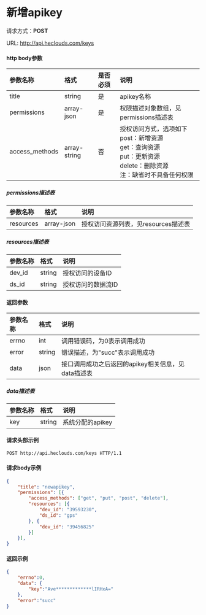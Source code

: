 # 新增apikey
请求方式：**POST**

URL: http://api.heclouds.com/keys

#### http body参数
参数名称 | 格式 | 是否必须 | 说明
:- | :- | :- | :- 
title | string | 是 | apikey名称
permissions | array-json | 是 | 权限描述对象数组，见permissions描述表
access_methods | array-string | 否 | 授权访问方式，选项如下<br>post：新增资源<br>get：查询资源<br>put：更新资源<br>delete：删除资源<br>注：缺省时不具备任何权限

##### permissions描述表
参数名称 | 格式 | 说明
:- | :- | :- 
resources | array-json | 授权访问资源列表，见resources描述表

##### resources描述表
参数名称 | 格式 | 说明
:- | :- | :- 
dev_id | string | 授权访问的设备ID
ds_id | string | 授权访问的数据流ID


#### 返回参数
参数名称 | 格式 | 说明
:- | :- | :- 
errno | int | 调用错误码，为0表示调用成功
error | string | 错误描述，为"succ"表示调用成功
data | json | 接口调用成功之后返回的apikey相关信息，见data描述表

##### data描述表
参数名称 | 格式 |  说明
:- | :- | :- 
key | string | 系统分配的apikey

#### 请求头部示例
```text
POST http://api.heclouds.com/keys HTTP/1.1
```

#### 请求body示例
```json
{
	"title": "newapikey",
	"permissions": [{
		"access_methods": ["get", "put", "post", "delete"],
		"resources": [{
			"dev_id": "39593230",
			"ds_id": "gps"
		}, {
			"dev_id": "39456825"
		}]
	}],
}
```

#### 返回示例
```json
{
    "errno":0,
    "data": {
        "key":"Ave*************lIRHxA="
    },
    "error":"succ"
}
```